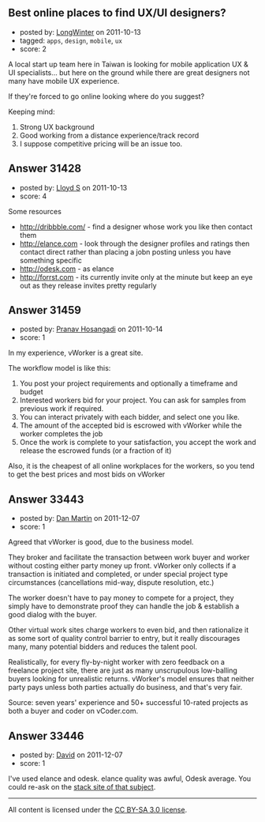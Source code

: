 ## Best online places to find UX/UI designers?

- posted by: [LongWinter](https://stackexchange.com/users/-1/8540-longwinter) on 2011-10-13
- tagged: `apps`, `design`, `mobile`, `ux`
- score: 2

A local start up team here in Taiwan is looking for mobile application UX & UI specialists... but here on the ground while there are great designers not many have mobile UX experience.

If they're forced to go online looking where do you suggest?

Keeping mind:
 1. Strong UX background
 2. Good working from a distance experience/track record
 3. I suppose competitive pricing will be an issue too.
 


## Answer 31428

- posted by: [Lloyd S](https://stackexchange.com/users/-1/12549-lloyd-s) on 2011-10-13
- score: 4

Some resources

- http://dribbble.com/ - find a designer whose work you like then contact them
- http://elance.com - look through the designer profiles and ratings then contact direct rather than placing a jobn posting unless you have something specific
- http://odesk.com - as elance
- http://forrst.com - its currently invite only at the minute but keep an eye out as they release invites pretty regularly


## Answer 31459

- posted by: [Pranav Hosangadi](https://stackexchange.com/users/-1/13844-pranav-hosangadi) on 2011-10-14
- score: 1

In my experience, vWorker is a great site. 

The workflow model is like this:

 1. You post your project requirements and optionally a timeframe and budget
 2. Interested workers bid for your project. You can ask for samples from previous work if required.
 3. You can interact privately with each bidder, and select one you like.
 4. The amount of the accepted bid is escrowed with vWorker while the worker completes the job
 5. Once the work is complete to your satisfaction, you accept the work and release the escrowed funds (or a fraction of it)

Also, it is the cheapest of all online workplaces for the workers, so you tend to get the best prices and most bids on vWorker



## Answer 33443

- posted by: [Dan Martin](https://stackexchange.com/users/-1/14864-dan-martin) on 2011-12-07
- score: 1

Agreed that vWorker is good, due to the business model.  

They broker and facilitate the transaction between work buyer and worker without costing either party money up front.  vWorker only collects if a transaction is initiated and completed, or under special project type circumstances (cancellations mid-way, dispute resolution, etc.)

The worker doesn't have to pay money to compete for a project, they simply have to demonstrate proof they can handle the job & establish a good dialog with the buyer.  

Other virtual work sites charge workers to even bid, and then rationalize it as some sort of quality control barrier to entry, but it really discourages many, many potential bidders and reduces the talent pool.

Realistically, for every fly-by-night worker with zero feedback on a freelance project site, there are just as many unscrupulous low-balling buyers looking for unrealistic returns.  vWorker's model ensures that neither party pays unless both parties actually do business, and that's very fair.

Source: seven years' experience and 50+ successful 10-rated projects as both a buyer and coder on vCoder.com.


## Answer 33446

- posted by: [David](https://stackexchange.com/users/-1/5460-david) on 2011-12-07
- score: 1

<p>I've used elance and odesk. elance quality was awful, Odesk average. You could re-ask on the <a href="http://ux.stackexchange.com">stack site of that subject</a>.</p>




---

All content is licensed under the [CC BY-SA 3.0 license](https://creativecommons.org/licenses/by-sa/3.0/).
